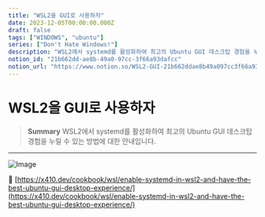 ```yaml
---
title: "WSL2을 GUI로 사용하자"
date: 2023-12-05T00:00:00.000Z
draft: false
tags: ["WINDOWS", "ubuntu"]
series: ["Don't Hate Windows!"]
description: "WSL2에서 systemd를 활성화하여 최고의 Ubuntu GUI 데스크탑 경험을 누릴 수 있는 방법에 대한 안내입니다."
notion_id: "21b662dd-ae8b-49a0-97cc-3f66a93dafcc"
notion_url: "https://www.notion.so/WSL2-GUI-21b662ddae8b49a097cc3f66a93dafcc"
---
```


# WSL2을 GUI로 사용하자

> **Summary**
> WSL2에서 systemd를 활성화하여 최고의 Ubuntu GUI 데스크탑 경험을 누릴 수 있는 방법에 대한 안내입니다.

---

![Image](https://prod-files-secure.s3.us-west-2.amazonaws.com/09ccd4d5-876c-4bba-bbdf-cc77a0a11257/f01f2d3b-078b-4f40-bed7-3a8c010cffbc/Untitled.png?X-Amz-Algorithm=AWS4-HMAC-SHA256&X-Amz-Content-Sha256=UNSIGNED-PAYLOAD&X-Amz-Credential=ASIAZI2LB466TMUOKFG5%2F20250724%2Fus-west-2%2Fs3%2Faws4_request&X-Amz-Date=20250724T083654Z&X-Amz-Expires=3600&X-Amz-Security-Token=IQoJb3JpZ2luX2VjEAAaCXVzLXdlc3QtMiJHMEUCIFAhjTxhC%2FrrYC8qVP0aUef4F7cndNBAPBPglf%2BUD757AiEA2P7HQz4kWbOeGZ%2FzbpMT%2BblIm%2FAmpJGH36OyO7v7f98q%2FwMIKRAAGgw2Mzc0MjMxODM4MDUiDH3tANeIQBQGxB9TyircA0MWCq8hKNoulaYhwrgv6OY009y7evR1SjK66LAbNJJLyewHR%2Bpc0qiXur57Hx9HlviKETRlptDBXdOrobBjMWZ5vWbsq8xnMGxuhpBGkL50muR60ytfSiCcEeyQTtDB7X3Fxjg5BgEilMzMHttVhtRpDRZqKtFByM9q7c34H25cVHjehbZ8Iz1WfBb5pZEteOIFwh%2BOvBd5QFix9bV5I0dVr7Uzrzsw%2B57qe0tt9nZe%2BL5mtQFEUXT3R3%2B8hv6M56UgbrfwStqXZ%2FKbDQ5XQoxMoVnzDG5A9rE91aGW0GoNfeWXZiYmSAZIm3qj1CN9w5svEUaFnZvQepatWcSAYyo%2BTxhwI00a9g944NTOM2AGOw00NFyYNAyn%2B9ubH5bF2sMVBgzD8GZi5dYGe6ltV1%2FLomlCGuiaht5y%2F8qY5e%2FdzRzbd12nw%2B%2BNp8K8dB5S0aoWnvZWglyY5Rp7gqZMdky7q%2By4%2Bf%2B%2BWSsYKsRGjrx2aFCqys331gaLlS5%2FTyYGUv3NTS1X%2BmVt%2FaN%2BfMReTnv6vTzFbCFFHltYEK6IPrN9M0ThqnaitsUm0CANJiofPa1QZJ0CSkKUvxAxGmrb%2BLdMQHPcweOnHmCMpNx8QEjcx1poiCP8Zr4LjxooMNLOh8QGOqUB2htv7betNRvaeBWP3ysj0bzfP5Ds%2B1ptslmxPmVd9bVonJdqxugsM4C8LRDbPsZUHYf0DL0vrJ0vTGKjNAD36Btf6MxifdtshoY1Ha5erz4D9tnisLoLuOxYrlpqzZTIhVBidAt6kLIoNJ2MB%2B1mPJnLdtSpKEyp2t0MADKWXldNfD25wJ0WDSzd7XJvbm71zp1SNmUQL3I5KZCY53AjkTqG9eft&X-Amz-Signature=d98c4a8c0d050e2883d135ac2f18e20826e8e55b14251b79c17fd7b025353102&X-Amz-SignedHeaders=host&x-amz-checksum-mode=ENABLED&x-id=GetObject)

🔗 [https://x410.dev/cookbook/wsl/enable-systemd-in-wsl2-and-have-the-best-ubuntu-gui-desktop-experience/](https://x410.dev/cookbook/wsl/enable-systemd-in-wsl2-and-have-the-best-ubuntu-gui-desktop-experience/)


